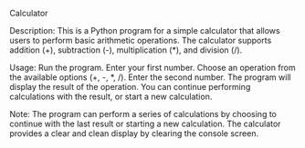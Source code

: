 Calculator

Description:
This is a Python program for a simple calculator that allows users to perform basic arithmetic operations. The calculator supports addition (+), subtraction (-), multiplication (*), and division (/).

Usage:
Run the program.
Enter your first number.
Choose an operation from the available options (+, -, *, /).
Enter the second number.
The program will display the result of the operation.
You can continue performing calculations with the result, or start a new calculation.

Note:
The program can perform a series of calculations by choosing to continue with the last result or starting a new calculation.
The calculator provides a clear and clean display by clearing the console screen.